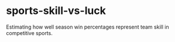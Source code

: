 # sports-skill-vs-luck
 Estimating how well season win percentages represent team skill in competitive sports.
